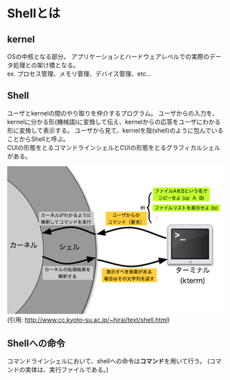 # Shellとは

## kernel

OSの中核となる部分。
アプリケーションとハードウェアレベルでの実際のデータ処理との架け橋となる。  
ex. プロセス管理、メモリ管理、デバイス管理、etc...

## Shell

ユーザとkernelの間のやり取りを仲介するプログラム。
ユーザからの入力を、kernelに分かる形(機械語)に変換して伝え、kernelからの応答をユーザにわかる形に変換して表示する。
ユーザから見て、kernelを殻(shell)のように包んでいることからShellと呼ぶ。  
CUIの形態をとるコマンドラインシェルとCUIの形態をとるグラフィカルシェルがある。

![kernel_and_shell](./elements/section01/kernel.png)  
(引用: http://www.cc.kyoto-su.ac.jp/~hirai/text/shell.html)

## Shellへの命令

コマンドラインシェルにおいて、shellへの命令は**コマンド**を用いて行う。
(コマンドの実体は、実行ファイルである。)
